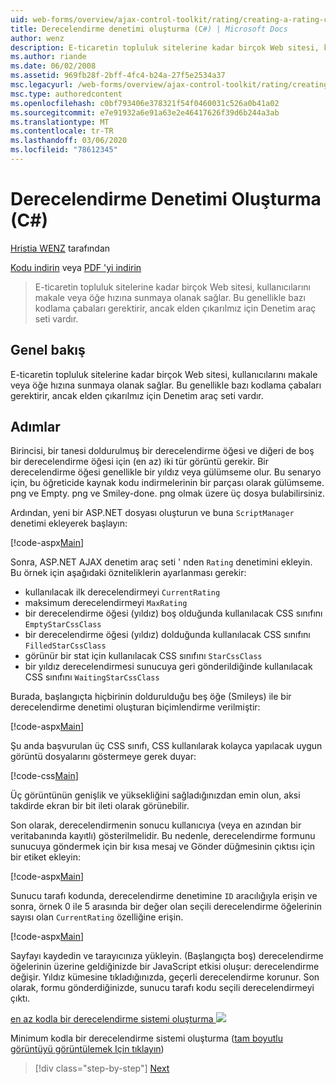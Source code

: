 ```yaml
---
uid: web-forms/overview/ajax-control-toolkit/rating/creating-a-rating-control-cs
title: Derecelendirme denetimi oluşturma (C#) | Microsoft Docs
author: wenz
description: E-ticaretin topluluk sitelerine kadar birçok Web sitesi, kullanıcılarını makale veya öğe hızına sunmaya olanak sağlar. Bu genellikle bazı kodlama çabaları gerektirir, ancak...
ms.author: riande
ms.date: 06/02/2008
ms.assetid: 969fb28f-2bff-4fc4-b24a-27f5e2534a37
msc.legacyurl: /web-forms/overview/ajax-control-toolkit/rating/creating-a-rating-control-cs
msc.type: authoredcontent
ms.openlocfilehash: c0bf793406e378321f54f0460031c526a0b41a02
ms.sourcegitcommit: e7e91932a6e91a63e2e46417626f39d6b244a3ab
ms.translationtype: MT
ms.contentlocale: tr-TR
ms.lasthandoff: 03/06/2020
ms.locfileid: "78612345"
---
```

# <a name="creating-a-rating-control-c"></a>Derecelendirme Denetimi Oluşturma (C#)

[Hristia WENZ](https://github.com/wenz) tarafından

[Kodu indirin](https://download.microsoft.com/download/9/3/f/93f8daea-bebd-4821-833b-95205389c7d0/rating0.cs.zip) veya [PDF 'yi indirin](https://download.microsoft.com/download/2/d/c/2dc10e34-6983-41d4-9c08-f78f5387d32b/rating0CS.pdf)

> E-ticaretin topluluk sitelerine kadar birçok Web sitesi, kullanıcılarını makale veya öğe hızına sunmaya olanak sağlar. Bu genellikle bazı kodlama çabaları gerektirir, ancak elden çıkarılmız için Denetim araç seti vardır.

## <a name="overview"></a>Genel bakış

E-ticaretin topluluk sitelerine kadar birçok Web sitesi, kullanıcılarını makale veya öğe hızına sunmaya olanak sağlar. Bu genellikle bazı kodlama çabaları gerektirir, ancak elden çıkarılmız için Denetim araç seti vardır.

## <a name="steps"></a>Adımlar

Birincisi, bir tanesi doldurulmuş bir derecelendirme öğesi ve diğeri de boş bir derecelendirme öğesi için (en az) iki tür görüntü gerekir. Bir derecelendirme öğesi genellikle bir yıldız veya gülümseme olur. Bu senaryo için, bu öğreticide kaynak kodu indirmelerinin bir parçası olarak gülümseme. png ve Empty. png ve Smiley-done. png olmak üzere üç dosya bulabilirsiniz.

Ardından, yeni bir ASP.NET dosyası oluşturun ve buna `ScriptManager` denetimi ekleyerek başlayın:

[!code-aspx[Main](creating-a-rating-control-cs/samples/sample1.aspx)]

Sonra, ASP.NET AJAX denetim araç seti ' nden `Rating` denetimini ekleyin. Bu örnek için aşağıdaki özniteliklerin ayarlanması gerekir:

- kullanılacak ilk derecelendirmeyi `CurrentRating`
- maksimum derecelendirmeyi `MaxRating`
- bir derecelendirme öğesi (yıldız) boş olduğunda kullanılacak CSS sınıfını `EmptyStarCssClass`
- bir derecelendirme öğesi (yıldız) dolduğunda kullanılacak CSS sınıfını `FilledStarCssClass`
- görünür bir stat için kullanılacak CSS sınıfını `StarCssClass`
- bir yıldız derecelendirmesi sunucuya geri gönderildiğinde kullanılacak CSS sınıfını `WaitingStarCssClass`

Burada, başlangıçta hiçbirinin doldurulduğu beş öğe (Smileys) ile bir derecelendirme denetimi oluşturan biçimlendirme verilmiştir:

[!code-aspx[Main](creating-a-rating-control-cs/samples/sample2.aspx)]

Şu anda başvurulan üç CSS sınıfı, CSS kullanılarak kolayca yapılacak uygun görüntü dosyalarını göstermeye gerek duyar:

[!code-css[Main](creating-a-rating-control-cs/samples/sample3.css)]

Üç görüntünün genişlik ve yüksekliğini sağladığınızdan emin olun, aksi takdirde ekran bir bit ileti olarak görünebilir.

Son olarak, derecelendirmenin sonucu kullanıcıya (veya en azından bir veritabanında kayıtlı) gösterilmelidir. Bu nedenle, derecelendirme formunu sunucuya göndermek için bir kısa mesaj ve Gönder düğmesinin çıktısı için bir etiket ekleyin:

[!code-aspx[Main](creating-a-rating-control-cs/samples/sample4.aspx)]

Sunucu tarafı kodunda, derecelendirme denetimine `ID` aracılığıyla erişin ve sonra, örnek 0 ile 5 arasında bir değer olan seçili derecelendirme öğelerinin sayısı olan `CurrentRating` özelliğine erişin.

[!code-aspx[Main](creating-a-rating-control-cs/samples/sample5.aspx)]

Sayfayı kaydedin ve tarayıcınıza yükleyin. (Başlangıçta boş) derecelendirme öğelerinin üzerine geldiğinizde bir JavaScript etkisi oluşur: derecelendirme değişir. Yıldız kümesine tıkladığınızda, geçerli derecelendirme korunur. Son olarak, formu gönderdiğinizde, sunucu tarafı kodu seçili derecelendirmeyi çıktı.

[en az kodla bir derecelendirme sistemi oluşturma ![](creating-a-rating-control-cs/_static/image2.png)](creating-a-rating-control-cs/_static/image1.png)

Minimum kodla bir derecelendirme sistemi oluşturma ([tam boyutlu görüntüyü görüntülemek Için tıklayın](creating-a-rating-control-cs/_static/image3.png))

> [!div class="step-by-step"]
> [Next](creating-a-rating-control-vb.md)
